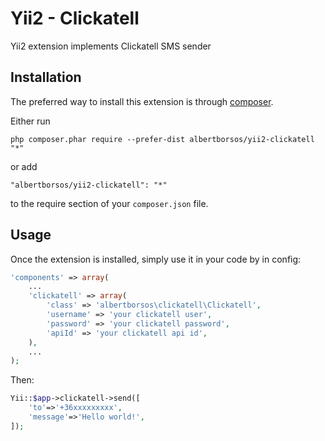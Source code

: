 Yii2 - Clickatell
========================

Yii2 extension implements Clickatell SMS sender

Installation
------------

The preferred way to install this extension is through [composer](http://getcomposer.org/download/).

Either run

```
php composer.phar require --prefer-dist albertborsos/yii2-clickatell "*"
```

or add

```
"albertborsos/yii2-clickatell": "*"
```

to the require section of your `composer.json` file.


Usage
-----

Once the extension is installed, simply use it in your code by  in config:
```php
'components' => array(
    ...
    'clickatell' => array(
        'class' => 'albertborsos\clickatell\Clickatell',
        'username' => 'your clickatell user',
        'password' => 'your clickatell password',
        'apiId' => 'your clickatell api id',
    ),
    ...
);
```
Then:
```php
Yii::$app->clickatell->send([
	'to'=>'+36xxxxxxxxx',
	'message'=>'Hello world!',
]);
```
